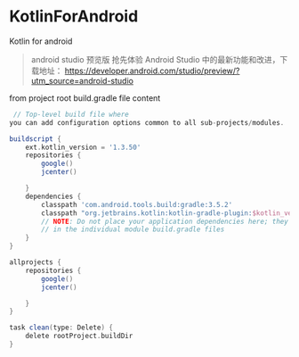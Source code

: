 # KotlinForAndroid
Kotlin for android


> android studio 预览版 抢先体验 Android Studio 中的最新功能和改进，下载地址：
> https://developer.android.com/studio/preview/?utm_source=android-studio



from project root build.gradle file content

```groovy
 // Top-level build file where
you can add configuration options common to all sub-projects/modules.

buildscript {
    ext.kotlin_version = '1.3.50'
    repositories {
        google()
        jcenter()

    }
    dependencies {
        classpath 'com.android.tools.build:gradle:3.5.2'
        classpath "org.jetbrains.kotlin:kotlin-gradle-plugin:$kotlin_version"
        // NOTE: Do not place your application dependencies here; they belong
        // in the individual module build.gradle files
    }
}

allprojects {
    repositories {
        google()
        jcenter()

    }
}

task clean(type: Delete) {
    delete rootProject.buildDir
}
```

